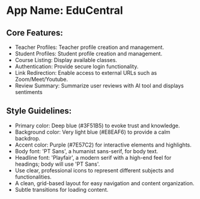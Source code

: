 # **App Name**: EduCentral

## Core Features:

- Teacher Profiles: Teacher profile creation and management.
- Student Profiles: Student profile creation and management.
- Course Listing: Display available classes.
- Authentication: Provide secure login functionality.
- Link Redirection: Enable access to external URLs such as Zoom/Meet/Youtube.
- Review Summary: Summarize user reviews with AI tool and displays sentiments

## Style Guidelines:

- Primary color: Deep blue (#3F51B5) to evoke trust and knowledge.
- Background color: Very light blue (#E8EAF6) to provide a calm backdrop.
- Accent color: Purple (#7E57C2) for interactive elements and highlights.
- Body font: 'PT Sans', a humanist sans-serif, for body text.
- Headline font: 'Playfair', a modern serif with a high-end feel for headings; body will use 'PT Sans'.
- Use clear, professional icons to represent different subjects and functionalities.
- A clean, grid-based layout for easy navigation and content organization.
- Subtle transitions for loading content.